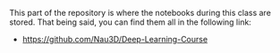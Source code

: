 This part of the repository is where the notebooks during this class are stored. That being said, you can find them all in the following link:

* https://github.com/Nau3D/Deep-Learning-Course
